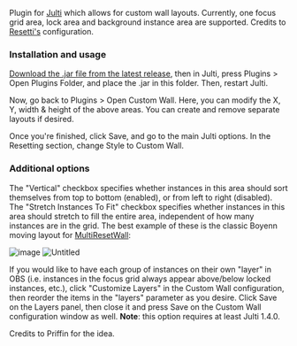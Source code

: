 Plugin for [Julti](https://github.com/duncanruns/julti) which allows for custom wall layouts. Currently, one focus grid area, lock area and background instance area are supported.
Credits to [Resetti's](https://github.com/tesselslate/resetti) configuration.

### Installation and usage

[Download the .jar file from the latest release](https://github.com/draconix6/Julti-CustomWall/releases/latest), then in Julti, press Plugins > Open Plugins Folder, and place the .jar in this folder. Then, restart Julti.

Now, go back to Plugins > Open Custom Wall.
Here, you can modify the X, Y, width & height of the above areas. You can create and remove separate layouts if desired.

Once you're finished, click Save, and go to the main Julti options. In the Resetting section, change Style to Custom Wall.

### Additional options

The "Vertical" checkbox specifies whether instances in this area should sort themselves from top to bottom (enabled), or from left to right (disabled).
The "Stretch Instances To Fit" checkbox specifies whether instances in this area should stretch to fill the entire area, independent of how many instances are in the grid.
The best example of these is the classic Boyenn moving layout for [MultiResetWall](https://github.com/Specnr/MultiResetWall/):

![image](https://github.com/draconix6/Julti-CustomWall/assets/30545768/739b80bc-7942-4b85-9cfc-8d39c18fc274)
![Untitled](https://github.com/draconix6/Julti-CustomWall/assets/30545768/40bf5df9-d272-44f5-b510-9b5b06d12584)

If you would like to have each group of instances on their own "layer" in OBS (i.e. instances in the focus grid always appear above/below locked instances, etc.), click "Customize Layers" in the Custom Wall configuration, then reorder the items in the "layers" parameter as you desire. Click Save on the Layers panel, then close it and press Save on the Custom Wall configuration window as well. **Note**: this option requires at least Julti 1.4.0.

Credits to Priffin for the idea.
